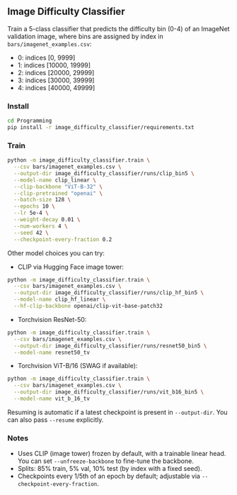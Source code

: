 ## Image Difficulty Classifier

Train a 5-class classifier that predicts the difficulty bin (0-4) of an ImageNet validation image, where bins are assigned by index in `bars/imagenet_examples.csv`:

- 0: indices [0, 9999]
- 1: indices [10000, 19999]
- 2: indices [20000, 29999]
- 3: indices [30000, 39999]
- 4: indices [40000, 49999]

### Install

```bash
cd Programming
pip install -r image_difficulty_classifier/requirements.txt
```

### Train

```bash
python -m image_difficulty_classifier.train \
  --csv bars/imagenet_examples.csv \
  --output-dir image_difficulty_classifier/runs/clip_bin5 \
  --model-name clip_linear \
  --clip-backbone "ViT-B-32" \
  --clip-pretrained "openai" \
  --batch-size 128 \
  --epochs 10 \
  --lr 5e-4 \
  --weight-decay 0.01 \
  --num-workers 4 \
  --seed 42 \
  --checkpoint-every-fraction 0.2
```

Other model choices you can try:

- CLIP via Hugging Face image tower:
```bash
python -m image_difficulty_classifier.train \
  --csv bars/imagenet_examples.csv \
  --output-dir image_difficulty_classifier/runs/clip_hf_bin5 \
  --model-name clip_hf_linear \
  --hf-clip-backbone openai/clip-vit-base-patch32
```

- Torchvision ResNet-50:
```bash
python -m image_difficulty_classifier.train \
  --csv bars/imagenet_examples.csv \
  --output-dir image_difficulty_classifier/runs/resnet50_bin5 \
  --model-name resnet50_tv
```

- Torchvision ViT-B/16 (SWAG if available):
```bash
python -m image_difficulty_classifier.train \
  --csv bars/imagenet_examples.csv \
  --output-dir image_difficulty_classifier/runs/vit_b16_bin5 \
  --model-name vit_b_16_tv
```

Resuming is automatic if a latest checkpoint is present in `--output-dir`. You can also pass `--resume` explicitly.

### Notes

- Uses CLIP (image tower) frozen by default, with a trainable linear head. You can set `--unfreeze-backbone` to fine-tune the backbone.
- Splits: 85% train, 5% val, 10% test (by index with a fixed seed).
- Checkpoints every 1/5th of an epoch by default; adjustable via `--checkpoint-every-fraction`.
